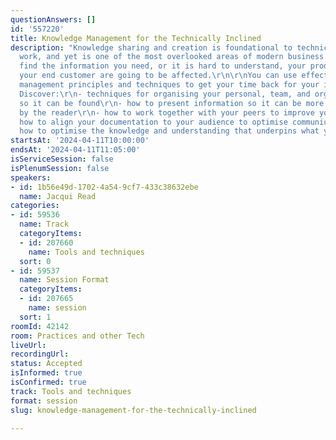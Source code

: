 ```yaml
---
questionAnswers: []
id: '557220'
title: Knowledge Management for the Technically Inclined
description: "Knowledge sharing and creation is foundational to technical professionals'
  work, and yet is one of the most overlooked areas of modern business. When you cannot
  find the information you need, or it is hard to understand, your productivity and
  your end customer are going to be affected.\r\n\r\nYou can use effective knowledge
  management principles and techniques to get your time back for your important work.
  Discover:\r\n- techniques for organising your personal, team, and organisation knowledge
  so it can be found\r\n- how to present information so it can be more easily consumed
  by the reader\r\n- how to work together with your peers to improve your documentation\r\n-
  how to align your documentation to your audience to optimise communication\r\n\r\nLearn
  how to optimise the knowledge and understanding that underpins what you do."
startsAt: '2024-04-11T10:00:00'
endsAt: '2024-04-11T11:05:00'
isServiceSession: false
isPlenumSession: false
speakers:
- id: 1b56e49d-1702-4a54-9cf7-433c38632ebe
  name: Jacqui Read
categories:
- id: 59536
  name: Track
  categoryItems:
  - id: 207660
    name: Tools and techniques
  sort: 0
- id: 59537
  name: Session Format
  categoryItems:
  - id: 207665
    name: session
  sort: 1
roomId: 42142
room: Practices and other Tech
liveUrl: 
recordingUrl: 
status: Accepted
isInformed: true
isConfirmed: true
track: Tools and techniques
format: session
slug: knowledge-management-for-the-technically-inclined

---
```

